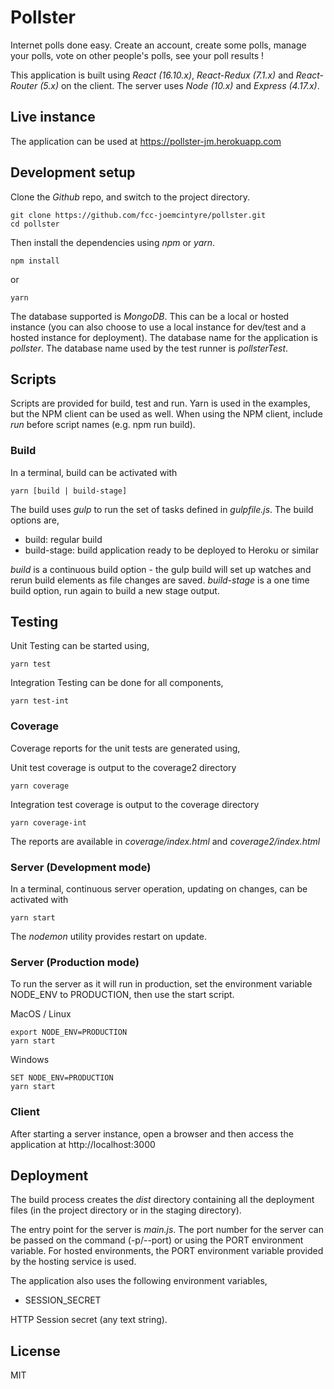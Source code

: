 # Pollster

Internet polls done easy. Create an account, create some polls, manage your polls,
vote on other people's polls, see your poll results !

This application is built using *React (16.10.x)*, *React-Redux (7.1.x)* and
*React-Router (5.x)* on the client. The server uses *Node (10.x)* and
*Express (4.17.x)*.

## Live instance

The application can be used at https://pollster-jm.herokuapp.com

## Development setup

Clone the *Github* repo, and switch to the project directory.

```
git clone https://github.com/fcc-joemcintyre/pollster.git
cd pollster
```

Then install the dependencies using *npm* or *yarn*.

```
npm install
```

or

```
yarn
```

The database supported is *MongoDB*. This can be a local or hosted instance (you
can also choose to use a local instance for dev/test and a hosted instance for
deployment). The database name for the application is *pollster*. The database
name used by the test runner is *pollsterTest*.

## Scripts

Scripts are provided for build, test and run. Yarn is used in the examples,
but the NPM client can be used as well. When using the NPM client, include
*run* before script names (e.g. npm run build).

### Build

In a terminal, build can be activated with

```
yarn [build | build-stage]
```

The build uses *gulp* to run the set of tasks defined in *gulpfile.js*. The
build options are,

- build: regular build
- build-stage: build application ready to be deployed to Heroku or similar

*build* is a continuous build option - the gulp build will
set up watches and rerun build elements as file changes are saved.
*build-stage* is a one time build option, run again to build a new stage output.

## Testing

Unit Testing can be started using,

```
yarn test
```

Integration Testing can be done for all components,

```
yarn test-int
```

### Coverage

Coverage reports for the unit tests are generated using,

Unit test coverage is output to the coverage2 directory

```
yarn coverage
```

Integration test coverage is output to the coverage directory

```
yarn coverage-int
```

The reports are available in *coverage/index.html* and *coverage2/index.html*

### Server (Development mode)

In a terminal, continuous server operation, updating on changes,
can be activated with

```
yarn start
```

The *nodemon* utility provides restart on update.

### Server (Production mode)

To run the server as it will run in production, set the environment variable
NODE_ENV to PRODUCTION, then use the start script.

MacOS / Linux

```
export NODE_ENV=PRODUCTION
yarn start
```

Windows

```
SET NODE_ENV=PRODUCTION
yarn start
```

### Client

After starting a server instance, open a browser and then access the
application at http://localhost:3000

## Deployment

The build process creates the *dist* directory containing all the deployment
files (in the project directory or in the staging directory).

The entry point for the server is *main.js*.
The port number for the server can be passed on the command (-p/--port) or using
the PORT environment variable. For hosted environments, the PORT environment
variable provided by the hosting service is used.

The application also uses the following environment variables,

- SESSION_SECRET

HTTP Session secret (any text string).

## License

MIT
